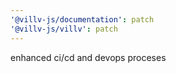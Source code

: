 ```yaml
---
'@villv-js/documentation': patch
'@villv-js/villv': patch
---
```


enhanced ci/cd and devops proceses
